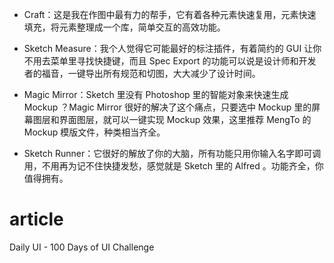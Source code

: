 - Craft：这是我在作图中最有力的帮手，它有着各种元素快速复用，元素快速填充，将元素整理成一个库，简单交互的高效功能。

- Sketch Measure：我个人觉得它可能最好的标注插件，有着简约的 GUI 让你不用去菜单里寻找快捷键，而且 Spec Export 的功能可以说是设计师和开发者的福音，一键导出所有规范和切图，大大减少了设计时间。

- Magic Mirror：Sketch 里没有 Photoshop 里的智能对象来快速生成 Mockup ？Magic Mirror 很好的解决了这个痛点，只要选中 Mockup 里的屏幕图层和界面图层，就可以一键实现 Mockup 效果，这里推荐 MengTo 的 Mockup 模版文件，种类相当齐全。

- Sketch Runner：它很好的解放了你的大脑，所有功能只用你输入名字即可调用，不用再为记不住快捷发愁，感觉就是 Sketch 里的 Alfred 。功能齐全，你值得拥有。

# article

Daily UI - 100 Days of UI Challenge
